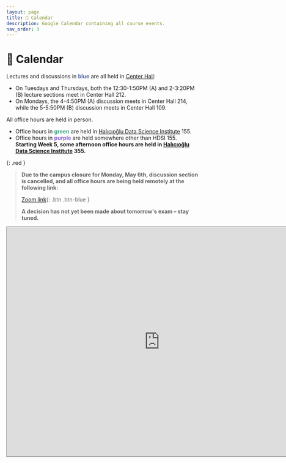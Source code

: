 ```yaml
---
layout: page
title: 📆 Calendar
description: Google Calendar containing all course events.
nav_order: 3
---
```


# 📆 Calendar

Lectures and discussions in <span style="color:#536ca6"><b>blue</b></span> are all held in [Center Hall](https://maps.app.goo.gl/epiFTsQqRRPYn3ZX7):
- On Tuesdays and Thursdays, both the 12:30-1:50PM (A) and 2-3:20PM (B) lecture sections meet in Center Hall 212.
- On Mondays, the 4-4:50PM (A) discussion meets in Center Hall 214, while the 5-5:50PM (B) discussion meets in Center Hall 109.

All office hours are held in person. 
- Office hours in <span style="color:#40a587"><b>green</b></span> are held in [Halıcıoğlu Data Science Institute](https://www.google.com/maps/place/Hal%C4%B1c%C4%B1o%C4%9Flu+Data+Science+Institute/@32.8805676,-117.2363991,17z/data=!3m2!4b1!5s0x80dc06c1dfc237df:0x2baefc1d5cbb43f3!4m6!3m5!1s0x80dc06c1fb192bcb:0x94d4894527b99b21!8m2!3d32.8805631!4d-117.2338242!16s%2Fg%2F11f4_xtk0f?entry=ttu) 155.
- Office hours in <span style="color:#8c66d9"><b>purple</b></span> are held somewhere other than HDSI 155. **Starting Week 5, some afternoon office hours are held in [Halıcıoğlu Data Science Institute](https://www.google.com/maps/place/Hal%C4%B1c%C4%B1o%C4%9Flu+Data+Science+Institute/@32.8805676,-117.2363991,17z/data=!3m2!4b1!5s0x80dc06c1dfc237df:0x2baefc1d5cbb43f3!4m6!3m5!1s0x80dc06c1fb192bcb:0x94d4894527b99b21!8m2!3d32.8805631!4d-117.2338242!16s%2Fg%2F11f4_xtk0f?entry=ttu) 355.**

{: .red }
> **Due to the campus closure for Monday, May 6th, discussion section is cancelled, and all office hours are being held remotely at the following link:**
>
> [Zoom link](https://ucsd.zoom.us/j/96170150611){: .btn .btn-blue }
>
> **A decision has not yet been made about tomorrow's exam – stay tuned.**

<iframe src="https://calendar.google.com/calendar/embed?height=600&wkst=1&ctz=America%2FLos_Angeles&bgcolor=%23ffffff&showTitle=0&showPrint=0&showTabs=0&showCalendars=0&showTz=0&mode=WEEK&src=Y18yMTk0OTE4ODc5Y2UyNjZhODBkNGU0MTkwZjNjMDkxM2EwOWNlZjE3MzkxZjU5OTVmM2RjNWNjZDI2NDMwM2QxQGdyb3VwLmNhbGVuZGFyLmdvb2dsZS5jb20&src=Y19lM2EzYzQ4ODBkOWU3MTJhOTYyMGNjMTBmYzM3MGEwZmVhY2U3MGNlZDU3MTcyZTYyYTlmOTUxNDIwNWY4ZGQ4QGdyb3VwLmNhbGVuZGFyLmdvb2dsZS5jb20&src=Y19iZWNiMGU3NzZmN2RhM2QwOWJmOTFkZDJkZjU4YTMwMTExOWMwMTMwOThiYjBmN2QzYmVjMDAwNzNiZWE4ZDBkQGdyb3VwLmNhbGVuZGFyLmdvb2dsZS5jb20&color=%23009688&color=%23B39DDB&color=%233F51B5" style="border:solid 1px #777" width="800" height="600" frameborder="0" scrolling="no"></iframe>